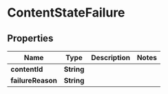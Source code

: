 # ContentStateFailure

## Properties
Name | Type | Description | Notes
------------ | ------------- | ------------- | -------------
**contentId** | **String** |  | 
**failureReason** | **String** |  | 
